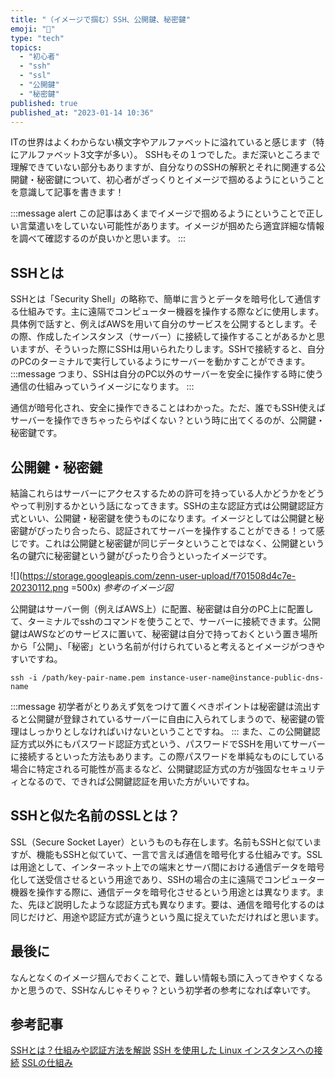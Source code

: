 ```yaml
---
title: "（イメージで掴む）SSH、公開鍵、秘密鍵"
emoji: "🔑"
type: "tech"
topics:
  - "初心者"
  - "ssh"
  - "ssl"
  - "公開鍵"
  - "秘密鍵"
published: true
published_at: "2023-01-14 10:36"
---
```


ITの世界はよくわからない横文字やアルファベットに溢れていると感じます（特にアルファベット3文字が多い）。
SSHもその１つでした。まだ深いところまで理解できていない部分もありますが、自分なりのSSHの解釈とそれに関連する公開鍵・秘密鍵について、初心者がざっくりとイメージで掴めるようにということを意識して記事を書きます！

:::message alert
この記事はあくまでイメージで掴めるようにということで正しい言葉遣いをしていない可能性があります。イメージが掴めたら適宜詳細な情報を調べて確認するのが良いかと思います。
:::

## SSHとは
SSHとは「Security Shell」の略称で、簡単に言うとデータを暗号化して通信する仕組みです。主に遠隔でコンピューター機器を操作する際などに使用します。
具体例で話すと、例えばAWSを用いて自分のサービスを公開するとします。その際、作成したインスタンス（サーバー）に接続して操作することがあるかと思いますが、そういった際にSSHは用いられたりします。SSHで接続すると、自分のPCのターミナルで実行しているようにサーバーを動かすことができます。
:::message
つまり、SSHは自分のPC以外のサーバーを安全に操作する時に使う通信の仕組みっていうイメージになります。
:::

通信が暗号化され、安全に操作できることはわかった。ただ、誰でもSSH使えばサーバーを操作できちゃったらやばくない？という時に出てくるのが、公開鍵・秘密鍵です。

## 公開鍵・秘密鍵
結論これらはサーバーにアクセスするための許可を持っている人かどうかをどうやって判別するかという話になってきます。SSHの主な認証方式は公開鍵認証方式といい、公開鍵・秘密鍵を使うものになります。イメージとしては公開鍵と秘密鍵がぴったり合ったら、認証されてサーバーを操作することができる！って感じです。これは公開鍵と秘密鍵が同じデータということではなく、公開鍵という名の鍵穴に秘密鍵という鍵がぴったり合うといったイメージです。

![](https://storage.googleapis.com/zenn-user-upload/f701508d4c7e-20230112.png =500x)
*参考のイメージ図*

公開鍵はサーバー側（例えばAWS上）に配置、秘密鍵は自分のPC上に配置して、ターミナルでsshのコマンドを使うことで、サーバーに接続できます。公開鍵はAWSなどのサービスに置いて、秘密鍵は自分で持っておくという置き場所から「公開」、「秘密」という名前が付けられていると考えるとイメージがつきやすいですね。

```:sshでサーバーに接続するコマンド例
ssh -i /path/key-pair-name.pem instance-user-name@instance-public-dns-name
```
:::message
初学者がとりあえず気をつけて置くべきポイントは秘密鍵は流出すると公開鍵が登録されているサーバーに自由に入られてしまうので、秘密鍵の管理はしっかりとしなければいけないということですね。
:::
また、この公開鍵認証方式以外にもパスワード認証方式という、パスワードでSSHを用いてサーバーに接続するといった方法もあります。この際パスワードを単純なものにしている場合に特定される可能性が高まるなど、公開鍵認証方式の方が強固なセキュリティとなるので、できれば公開鍵認証を用いた方がいいですね。

## SSHと似た名前のSSLとは？
SSL（Secure Socket Layer）というものも存在します。名前もSSHと似ていますが、機能もSSHと似ていて、一言で言えば通信を暗号化する仕組みです。SSLは用途として、インターネット上での端末とサーバ間における通信データを暗号化して送受信させるという用途であり、SSHの場合の主に遠隔でコンピューター機器を操作する際に、通信データを暗号化させるという用途とは異なります。また、先ほど説明したような認証方式も異なります。要は、通信を暗号化するのは同じだけど、用途や認証方式が違うという風に捉えていただければと思います。

## 最後に
なんとなくのイメージ掴んでおくことで、難しい情報も頭に入ってきやすくなるかと思うので、SSHなんじゃそりゃ？という初学者の参考になれば幸いです。

## 参考記事
[SSHとは？仕組みや認証方法を解説](https://hnavi.co.jp/knowledge/blog/ssh/)
[SSH を使用した Linux インスタンスへの接続](https://docs.aws.amazon.com/ja_jp/AWSEC2/latest/UserGuide/AccessingInstancesLinux.html)
[SSLの仕組み](https://www.soumu.go.jp/main_sosiki/joho_tsusin/security/basic/structure/03.html)